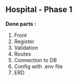 
## Hospital - Phase 1

**Done parts :** 

 1. Front
 2. Register
 3. Validation
 4. Routes
 5. Connection to DB
 6. Config with .env file
 7. ERD
